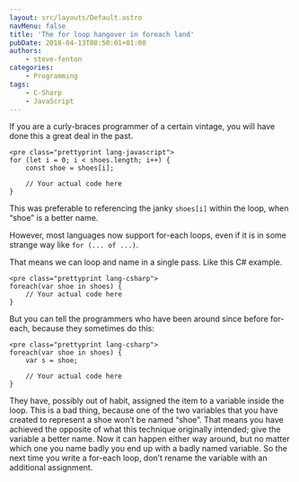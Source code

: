 ```yaml
---
layout: src/layouts/Default.astro
navMenu: false
title: 'The for loop hangover in foreach land'
pubDate: 2018-04-13T08:50:01+01:00
authors:
    - steve-fenton
categories:
    - Programming
tags:
    - C-Sharp
    - JavaScript
---
```


If you are a curly-braces programmer of a certain vintage, you will have done this a great deal in the past.

```
<pre class="prettyprint lang-javascript">
for (let i = 0; i < shoes.length; i++) {
    const shoe = shoes[i];

    // Your actual code here
}
```
This was preferable to referencing the janky `shoes[i]` within the loop, when “shoe” is a better name.

However, most languages now support for-each loops, even if it is in some strange way like `for (... of ...)`.

That means we can loop and name in a single pass. Like this C# example.

```
<pre class="prettyprint lang-csharp">
foreach(var shoe in shoes) {
    // Your actual code here
}
```
But you can tell the programmers who have been around since before for-each, because they sometimes do this:

```
<pre class="prettyprint lang-csharp">
foreach(var shoe in shoes) {
    var s = shoe;

    // Your actual code here
}
```
They have, possibly out of habit, assigned the item to a variable inside the loop. This is a bad thing, because one of the two variables that you have created to represent a shoe won’t be named “shoe”. That means you have achieved the opposite of what this technique originally intended; give the variable a better name. Now it can happen either way around, but no matter which one you name badly you end up with a badly named variable. So the next time you write a for-each loop, don’t rename the variable with an additional assignment.